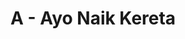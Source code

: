 ---
contest: COMPFEST
year: 2021
round: Qualification
problem: A
title: A - Ayo Naik Kereta
pdf: /contests/COMPFEST/2021/qualification/A - Ayo Naik Kereta.pdf
---